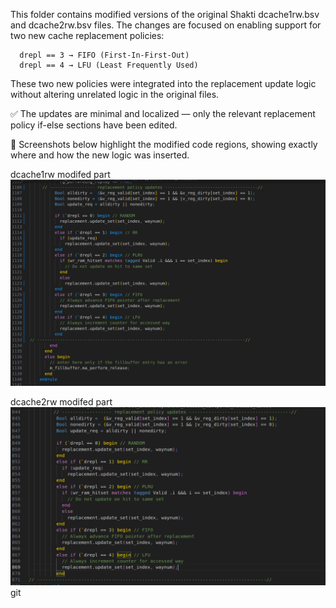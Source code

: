 This folder contains modified versions of the original Shakti dcache1rw.bsv and dcache2rw.bsv files.
The changes are focused on enabling support for two new cache replacement policies:

      drepl == 3 → FIFO (First-In-First-Out)
      drepl == 4 → LFU (Least Frequently Used)

These two new policies were integrated into the replacement update logic without altering unrelated logic in the original files.

✅ The updates are minimal and localized — only the relevant replacement policy if-else sections have been edited.

📸 Screenshots below highlight the modified code regions, showing exactly where and how the new logic was inserted.

dcache1rw modifed part
![dcache1rw modified part](<ss/dcache1rw.png>)

dcache2rw modifed part
![dcache2rw modified part](<ss/dcache2rw.png>)
git